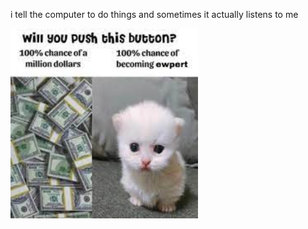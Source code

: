i tell the computer to do things and sometimes it actually listens to me
<!--START_SECTION:update_image-->
<img src=https://raw.githubusercontent.com/sneakykestrel/sneakykestrel/main/.github/images/ewpert.jpg height="" width="300" align=left alt=kitty />
<!--END_SECTION:update_image-->

